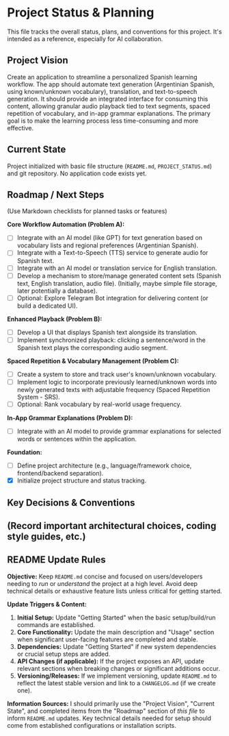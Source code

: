 # Project Status & Planning

This file tracks the overall status, plans, and conventions for this project. It's intended as a reference, especially for AI collaboration.

## Project Vision

Create an application to streamline a personalized Spanish learning workflow. The app should automate text generation (Argentinian Spanish, using known/unknown vocabulary), translation, and text-to-speech generation. It should provide an integrated interface for consuming this content, allowing granular audio playback tied to text segments, spaced repetition of vocabulary, and in-app grammar explanations. The primary goal is to make the learning process less time-consuming and more effective.

## Current State

Project initialized with basic file structure (`README.md`, `PROJECT_STATUS.md`) and git repository. No application code exists yet.

## Roadmap / Next Steps

(Use Markdown checklists for planned tasks or features)

**Core Workflow Automation (Problem A):**
- [ ] Integrate with an AI model (like GPT) for text generation based on vocabulary lists and regional preferences (Argentinian Spanish).
- [ ] Integrate with a Text-to-Speech (TTS) service to generate audio for Spanish text.
- [ ] Integrate with an AI model or translation service for English translation.
- [ ] Develop a mechanism to store/manage generated content sets (Spanish text, English translation, audio file). (Initially, maybe simple file storage, later potentially a database).
- [ ] Optional: Explore Telegram Bot integration for delivering content (or build a dedicated UI).

**Enhanced Playback (Problem B):**
- [ ] Develop a UI that displays Spanish text alongside its translation.
- [ ] Implement synchronized playback: clicking a sentence/word in the Spanish text plays the corresponding audio segment.

**Spaced Repetition & Vocabulary Management (Problem C):**
- [ ] Create a system to store and track user's known/unknown vocabulary.
- [ ] Implement logic to incorporate previously learned/unknown words into newly generated texts with adjustable frequency (Spaced Repetition System - SRS).
- [ ] Optional: Rank vocabulary by real-world usage frequency.

**In-App Grammar Explanations (Problem D):**
- [ ] Integrate with an AI model to provide grammar explanations for selected words or sentences within the application.

**Foundation:**
- [ ] Define project architecture (e.g., language/framework choice, frontend/backend separation).
- [X] Initialize project structure and status tracking.

## Key Decisions & Conventions

(Record important architectural choices, coding style guides, etc.)
- 

## README Update Rules

**Objective:** Keep `README.md` concise and focused on users/developers needing to *run* or *understand* the project at a high level. Avoid deep technical details or exhaustive feature lists unless critical for getting started.

**Update Triggers & Content:**

1.  **Initial Setup:** Update "Getting Started" when the basic setup/build/run commands are established.
2.  **Core Functionality:** Update the main description and "Usage" section when significant user-facing features are completed and stable.
3.  **Dependencies:** Update "Getting Started" if new system dependencies or crucial setup steps are added.
4.  **API Changes (if applicable):** If the project exposes an API, update relevant sections when breaking changes or significant additions occur.
5.  **Versioning/Releases:** If we implement versioning, update `README.md` to reflect the latest stable version and link to a `CHANGELOG.md` (if we create one).

**Information Sources:** I should primarily use the "Project Vision", "Current State", and completed items from the "Roadmap" section of *this file* to inform `README.md` updates. Key technical details needed for setup should come from established configurations or installation scripts. 